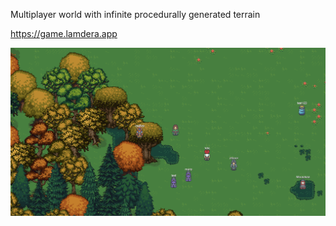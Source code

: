 Multiplayer world with infinite procedurally generated terrain

https://game.lamdera.app

![screenshot](https://github.com/Herteby/game/blob/master/Screenshot%202021-07-08%20at%2016.52.32.png?raw=true)
